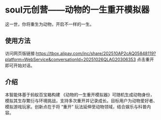 # soul元创营——动物的一生重开模拟器
这一世，你将重生为动物，开启不一样的一生。

## 使用方法
访问网页版链接:https://tbox.alipay.com/inc/share/202510AP2cAQ05848119?platform=WebService&conversationId=20251026QLAG20306353
点击重开即可开始对话。

## 介绍
本智能体基于蚂蚁百宝箱构建
《动物的一生重开模拟器》可随机生成动物身份，模拟其生存繁衍与环境挑战，支持多次重开并记录成长。目标用户为动物爱好者、模拟游戏玩家。创新点在于将 “重开” 玩法延伸至动物领域，结合娱乐与科普内容。
